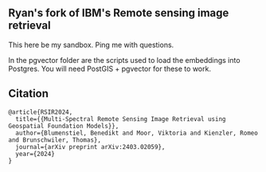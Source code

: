 ## Ryan's fork of IBM's Remote sensing image retrieval
This here be my sandbox. Ping me with questions.

In the pgvector folder are the scripts used to load the embeddings into Postgres. You will need PostGIS + pgvector for these to work.

## Citation

```text
@article{RSIR2024,
  title={{Multi-Spectral Remote Sensing Image Retrieval using Geospatial Foundation Models}},
  author={Blumenstiel, Benedikt and Moor, Viktoria and Kienzler, Romeo and Brunschwiler, Thomas},
  journal={arXiv preprint arXiv:2403.02059},
  year={2024}
}
```

